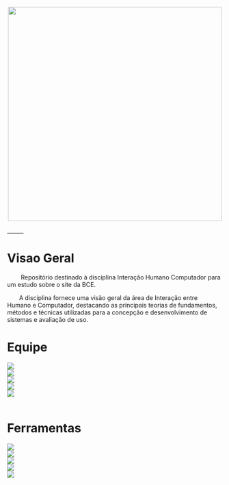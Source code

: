 <p align="center">
    <img width="500" src="/assets/images/logos/BCE.jpg">
</p>
______

# Visao Geral

<p text-align="justify">&emsp;&emsp; Repositório destinado à disciplina Interação Humano Computador para um estudo sobre o site da BCE.</p>

<p text-align="justify">&emsp;&emsp;A disciplina fornece uma visão geral da área de Interação entre Humano e Computador, destacando as principais teorias de fundamentos, métodos e técnicas utilizadas para a concepção e desenvolvimento de sistemas e avaliação de uso.</p>


# Equipe


<div class="container">
    <div class="row">
        <div class="col-sm container-img">
            <a href="https://github.com/geraldovictor"><img class="image-perfil" src="/assets/images/equipe/geraldo.jpg"></a>
        </div>
        <div class="col-sm container-img">
            <a href="https://github.com/isabellacgmsa"><img class="image-perfil" src="/assets/images/equipe/isabella.jpg"></a>
        </div>
        <div class="col-sm container-img">
            <a href="https://github.com/RafaellaJunqueira"><img class="image-perfil" src="/assets/images/equipe/rafaela.jpg"></a>
        </div>
        <div class="col-sm container-img">
            <a href="https://github.com/durvalcarvalho"><img class="image-perfil" src="/assets/images/equipe/durval.jpg"></a>
        </div>
        <div class="col-sm container-img">
            <a href="https://github.com/joao15victor08"><img class="image-perfil" src="/assets/images/equipe/joao.jpg"></a>
        </div>
    </div>
</div>

<br/>

# Ferramentas

<div class="container">
    <div class="row">
        <div class="col-2">
            <img class="image-logo" src="/assets/images/logos/github.png">
        </div>
        <div class="col-2">
            <img class="image-logo" src="/assets/images/logos/telegram.png">
        </div>
        <div class="col-2">
            <img class="image-logo" src="/assets/images/logos/jitsi.png">
        </div>
        <div class="col-2">
            <img class="image-logo" src="/assets/images/logos/drive.png">
        </div>
        <div class="col-2">
            <img class="image-logo" src="/assets/images/logos/zenhub.png">
        </div>
    </div>
</div>
